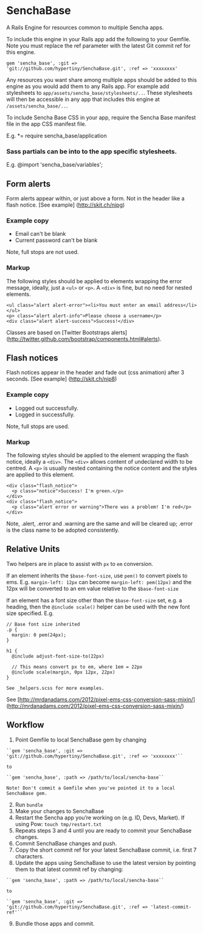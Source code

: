 # SenchaBase

A Rails Engine for resources common to multiple Sencha apps.

To include this engine in your Rails app add the following to your Gemfile. Note you must replace the ref parameter with the latest Git commit ref for this engine.

    gem 'sencha_base', :git => 'git://github.com/hypertiny/SenchaBase.git', :ref => 'xxxxxxxx'

Any resources you want share among multiple apps should be added to this engine as you would add them to any Rails app. For example add stylesheets to `app/assets/sencha_base/stylesheets/..`. These stylesheets will then be accessible in any app that includes this engine at `/assets/sencha_base/..`.

To include Sencha Base CSS in your app, require the Sencha Base manifest file in the app CSS manifest file.

E.g. *= require sencha_base/application

### Sass partials can be into to the app specific stylesheets.

E.g. @import 'sencha_base/variables';

## Form alerts

Form alerts appear within, or just above a form. Not in the header like a flash notice. [See example] (http://skit.ch/nipg)

### Example copy

* Email can't be blank
* Current password can't be blank

Note, full stops are not used.

### Markup

The following styles should be applied to elements wrapping the error message, ideally, just a ``<ul>`` or ``<p>``. A ``<div>`` is fine, but no need for nested elements.

    <ul class="alert alert-error"><li>You must enter an email address</li></ul>
    <p> class="alert alert-info">Please choose a username</p>
    <div class="alert alert-success">Success!</div>

Classes are based on [Twitter Bootstraps alerts] (http://twitter.github.com/bootstrap/components.html#alerts).

## Flash notices

Flash notices appear in the header and fade out (css animation) after 3 seconds. [See example] (http://skit.ch/nip8)

### Example copy

* Logged out successfully.
* Logged in successfully.

Note, full stops are used.

### Markup

The following styles should be applied to the element wrapping the flash notice, ideally a ``<div>``. The ``<div>`` allows content of undeclared width to be centred. A ``<p>`` is usually nested containing the notice content and the styles are applied to this element.

    <div class="flash_notice">
      <p class="notice">Success! I'm green.</p>
    </div>
    <div class="flash_notice">
      <p class="alert error or warning">There was a problem! I'm red</p>
    </div>

Note, .alert, .error and .warning are the same and will be cleared up; .error is the class name to be adopted consistently.

## Relative Units

Two helpers are in place to assist with ``px`` to ``em`` conversion.

If an element inherits the ``$base-font-size``, use ``pem()`` to convert pixels to ems. E.g. ``margin-left: 12px`` can become ``margin-left: pem(12px)`` and the 12px will be converted to an em value relative to the ``$base-font-size``

If an element has a font size other than the ``$base-font-size`` set, e.g. a heading, then the ``@include scale()`` helper can be used with the new font size specified. E.g.

    // Base font size inherited
    .p {
      margin: 0 pem(24px);
    }

    h1 {
      @include adjust-font-size-to(22px)

      // This means convert px to em, where 1em = 22px
      @include scale(margin, 0px 12px, 22px)
    }

    See _helpers.scss for more examples.

See [http://mrdanadams.com/2012/pixel-ems-css-conversion-sass-mixin/] (http://mrdanadams.com/2012/pixel-ems-css-conversion-sass-mixin/)

## Workflow

  1. Point Gemfile to local SenchaBase gem by changing

    ``gem 'sencha_base', :git => 'git://github.com/hypertiny/SenchaBase.git', :ref => 'xxxxxxxx'``

    to

    ``gem 'sencha_base', :path => /path/to/local/sencha-base``

    Note! Don't commit a Gemfile when you've pointed it to a local SenchaBase gem.

  2. Run ``bundle``
  3. Make your changes to SenchaBase
  4. Restart the Sencha app you’re working on (e.g. ID, Devs, Market). If using Pow: ``touch tmp/restart.txt``
  5. Repeats steps 3 and 4 until you are ready to commit your SenchaBase changes.
  6. Commit SenchaBase changes and push.
  7. Copy the short commit ref for your latest SenchaBase commit, i.e. first 7 characters.
  8. Update the apps using SenchaBase to use the latest version by pointing them to that latest commit ref by changing:

    ``gem 'sencha_base', :path => /path/to/local/sencha-base``

    to

    ``gem 'sencha_base', :git => 'git://github.com/hypertiny/SenchaBase.git', :ref => 'latest-commit-ref'``

  9. Bundle those apps and commit.
